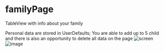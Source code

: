 # familyPage
TableView with info about your family

Personal data are stored in UserDefaults; You are able to add up to 5 child and there is also an opportunity to delete all data on the page
![screen](https://user-images.githubusercontent.com/80154880/139725213-a8a73361-7e26-429b-b6ed-8d113262b846.png) ![image](https://user-images.githubusercontent.com/80154880/139725445-8a6b46a6-d7db-47f4-ab4e-65069652f732.png)


